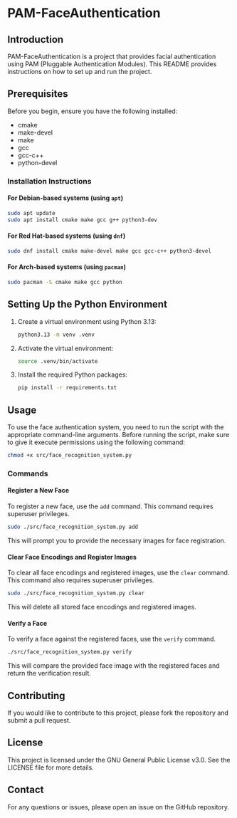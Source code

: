 # PAM-FaceAuthentication

## Introduction
PAM-FaceAuthentication is a project that provides facial authentication using PAM (Pluggable Authentication Modules). This README provides instructions on how to set up and run the project.

## Prerequisites
Before you begin, ensure you have the following installed:

- cmake
- make-devel
- make
- gcc
- gcc-c++
- python-devel

### Installation Instructions

#### For Debian-based systems (using `apt`)
```sh
sudo apt update
sudo apt install cmake make gcc g++ python3-dev
```

#### For Red Hat-based systems (using `dnf`)
```sh
sudo dnf install cmake make-devel make gcc gcc-c++ python3-devel
```

#### For Arch-based systems (using `pacman`)
```sh
sudo pacman -S cmake make gcc python
```

## Setting Up the Python Environment

1. Create a virtual environment using Python 3.13:
    ```sh
    python3.13 -m venv .venv
    ```

2. Activate the virtual environment:
    ```sh
    source .venv/bin/activate
    ```

3. Install the required Python packages:
    ```sh
    pip install -r requirements.txt
    ```

## Usage

To use the face authentication system, you need to run the script with the appropriate command-line arguments. Before running the script, make sure to give it execute permissions using the following command:
```sh
chmod +x src/face_recognition_system.py
```

### Commands

#### Register a New Face
To register a new face, use the `add` command. This command requires superuser privileges.
```sh
sudo ./src/face_recognition_system.py add
```
This will prompt you to provide the necessary images for face registration.

#### Clear Face Encodings and Register Images
To clear all face encodings and registered images, use the `clear` command. This command also requires superuser privileges.
```sh
sudo ./src/face_recognition_system.py clear
```
This will delete all stored face encodings and registered images.

#### Verify a Face
To verify a face against the registered faces, use the `verify` command.
```sh
./src/face_recognition_system.py verify
```
This will compare the provided face image with the registered faces and return the verification result.




## Contributing
If you would like to contribute to this project, please fork the repository and submit a pull request.

## License
This project is licensed under the GNU General Public License v3.0. See the LICENSE file for more details.

## Contact
For any questions or issues, please open an issue on the GitHub repository.
